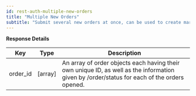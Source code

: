 ```yaml
---
id: rest-auth-multiple-new-orders
title: "Multiple New Orders"
subtitle: "Submit several new orders at once, can be used to create margin, exchange, and derivative orders."
---
```


**Response Details**

Key | Type | Description
-- | -- | --
order_id  |  [array]  |  An array of order objects each having their own unique ID, as well as the information given by /order/status for each of the orders opened.
